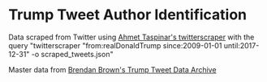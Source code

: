 # Trump Tweet Author Identification

Data scraped from Twitter using [Ahmet Taspinar's twitterscraper](https://github.com/taspinar/twitterscraper) with the query "twitterscraper "from:realDonaldTrump since:2009-01-01 until:2017-12-31" -o scraped_tweets.json"

Master data from [Brendan Brown's Trump Tweet Data Archive](https://github.com/bpb27/trump_tweet_data_archive)
